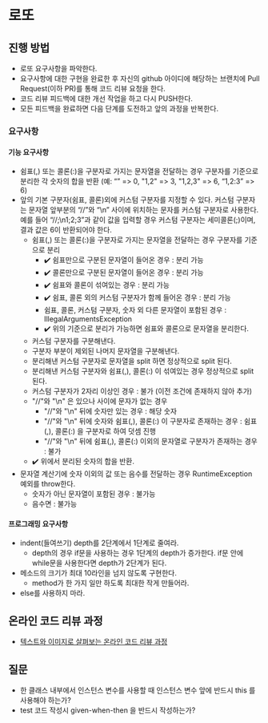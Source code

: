 # 로또
## 진행 방법
* 로또 요구사항을 파악한다.
* 요구사항에 대한 구현을 완료한 후 자신의 github 아이디에 해당하는 브랜치에 Pull Request(이하 PR)를 통해 코드 리뷰 요청을 한다.
* 코드 리뷰 피드백에 대한 개선 작업을 하고 다시 PUSH한다.
* 모든 피드백을 완료하면 다음 단계를 도전하고 앞의 과정을 반복한다.

### 요구사항
#### 기능 요구사항
* 쉼표(,) 또는 콜론(:)을 구분자로 가지는 문자열을 전달하는 경우 구분자를 기준으로 분리한 각 숫자의 합을 반환 (예: “” => 0, "1,2" => 3, "1,2,3" => 6, “1,2:3” => 6)
* 앞의 기본 구분자(쉼표, 콜론)외에 커스텀 구분자를 지정할 수 있다. 
  커스텀 구분자는 문자열 앞부분의 “//”와 “\n” 사이에 위치하는 문자를 커스텀 구분자로 사용한다. 
  예를 들어 “//;\n1;2;3”과 같이 값을 입력할 경우 커스텀 구분자는 세미콜론(;)이며, 결과 값은 6이 반환되어야 한다.
  - 쉼표(,) 또는 콜론(:)을 구분자로 가지는 문자열을 전달하는 경우 구분자를 기준으로 분리 
    - :heavy_check_mark: 쉼표만으로 구분된 문자열이 들어온 경우 : 분리 가능
    - :heavy_check_mark: 콜론만으로 구분된 문자열이 들어온 경우 : 분리 가능
    - :heavy_check_mark: 쉼표와 콜론이 섞여있는 경우 : 분리 가능
    - :heavy_check_mark: 쉼표, 콜론 외의 커스텀 구분자가 함께 들어온 경우 : 분리 가능
    - 쉼표, 콜론, 커스텀 구분자, 숫자 외 다른 문자열이 포함된 경우 : IllegalArgumentsException
    - :heavy_check_mark: 위의 기준으로 분리가 가능하면 쉼표와 콜론으로 문자열을 분리한다.
  - 커스텀 구분자를 구분해낸다.
  - 구분자 부분이 제외된 나머지 문자열을 구분해낸다.
  - 분리해낸 커스텀 구분자로 문자열을 split 하면 정상적으로 split 된다.
  - 분리해낸 커스텀 구분자와 쉼표(,), 콜론(:) 이 섞여있는 경우 정상적으로 split 된다.
  - 커스텀 구분자가 2자리 이상인 경우 : 불가 (이전 조건에 존재하지 않아 추가)
  - "//"와 "\n" 은 있으나 사이에 문자가 없는 경우
    - "//"와 "\n" 뒤에 숫자만 있는 경우 : 해당 숫자
    - "//"와 "\n" 뒤에 숫자와 쉼표(,), 콜론(:) 이 구분자로 존재하는 경우 : 쉼표(,), 콜론(:) 을 구분자로 하여 덧셈 진행
    - "//"와 "\n" 뒤에 쉼표(,), 콜론(:) 이외의 문자열로 구분자가 존재하는 경우 : 불가
  - :heavy_check_mark: 위에서 분리된 숫자의 합을 반환.
* 문자열 계산기에 숫자 이외의 값 또는 음수를 전달하는 경우 RuntimeException 예외를 throw한다.
  - 숫자가 아닌 문자열이 포함된 경우 : 불가능
  - 음수면 : 불가능
#### 프로그래밍 요구사항
* indent(들여쓰기) depth를 2단계에서 1단계로 줄여라.
  * depth의 경우 if문을 사용하는 경우 1단계의 depth가 증가한다. if문 안에 while문을 사용한다면 depth가 2단계가 된다.
* 메소드의 크기가 최대 10라인을 넘지 않도록 구현한다.
  * method가 한 가지 일만 하도록 최대한 작게 만들어라.
* else를 사용하지 마라.

## 온라인 코드 리뷰 과정
* [텍스트와 이미지로 살펴보는 온라인 코드 리뷰 과정](https://github.com/next-step/nextstep-docs/tree/master/codereview)

## 질문
* 한 클래스 내부에서 인스턴스 변수를 사용할 때 인스턴스 변수 앞에 반드시 this 를 사용해야 하는가?
* test 코드 작성시 given-when-then 을 반드시 작성하는가?